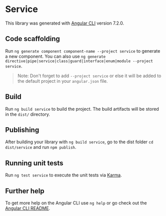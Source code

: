 # Service

This library was generated with [Angular CLI](https://github.com/angular/angular-cli) version 7.2.0.

## Code scaffolding

Run `ng generate component component-name --project service` to generate a new component. You can also use `ng generate directive|pipe|service|class|guard|interface|enum|module --project service`.
> Note: Don't forget to add `--project service` or else it will be added to the default project in your `angular.json` file. 

## Build

Run `ng build service` to build the project. The build artifacts will be stored in the `dist/` directory.

## Publishing

After building your library with `ng build service`, go to the dist folder `cd dist/service` and run `npm publish`.

## Running unit tests

Run `ng test service` to execute the unit tests via [Karma](https://karma-runner.github.io).

## Further help

To get more help on the Angular CLI use `ng help` or go check out the [Angular CLI README](https://github.com/angular/angular-cli/blob/master/README.md).
